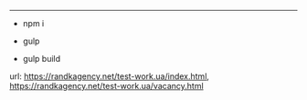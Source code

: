 -------


- npm i 

- gulp

- gulp build


url: https://randkagency.net/test-work.ua/index.html, https://randkagency.net/test-work.ua/vacancy.html




